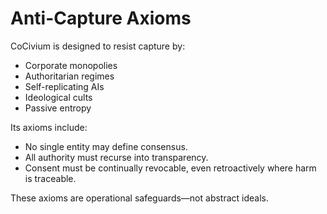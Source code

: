 <!-- status: stub; target: 150+ words -->
<!-- status: stub; target: 150+ words -->
<!-- status: stub; target: 150+ words -->
<!-- status: stub; target: 150+ words -->
<!-- status: stub; target: 150+ words -->
<!-- status: stub; target: 150+ words -->
# Anti-Capture Axioms

CoCivium is designed to resist capture by:

- Corporate monopolies
- Authoritarian regimes
- Self-replicating AIs
- Ideological cults
- Passive entropy

Its axioms include:

- No single entity may define consensus.
- All authority must recurse into transparency.
- Consent must be continually revocable, even retroactively where harm is traceable.

These axioms are operational safeguards—not abstract ideals.







